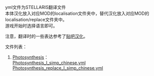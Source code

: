 yml文件为STELLARIS翻译文件  
本体汉化放入对应MOD的localisation文件夹中，替代汉化放入对应MOD的localisation/replace文件夹中。  
游戏开始时选择语言即可。  

注意，翻译时的一些表达参考了[贴吧汉化](https://steamcommunity.com/sharedfiles/filedetails/?id=683409704)。  

文件列表：  
1. [Photosynthesis](https://steamcommunity.com/sharedfiles/filedetails/?id=1903626314)：  
  [Photosynthesis_l_simp_chinese.yml](/Localisation/Photosynthesis_l_simp_chinese.yml)    
  [Photosynthesis_replace_l_simp_chinese.yml](/Localisation/Photosynthesis_replace_l_simp_chinese.yml)
